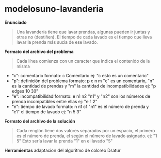 # modelosuno-lavanderia
**Enunciado**
> Una lavandería tiene que lavar prendas, algunas pueden ir juntas y otras no (destiñen).
> El tiempo de cada lavado es el tiempo que lleva lavar la prenda más sucia de ese lavado.

**Formato del archivo del problema**
> Cada línea comienza con un caracter que indica el contenido de la misma

- "c": comentario formato: c Comentario ej: "c esto es un comentario"
- "p": definición del problema formato: p c n m "c" es un comentario, "n" es la cantidad de prendas y "m" la cantidad de incompatibilidades ej: "p edges 10 30"
- "e": incompatibilidad formato: e n1 n2 "n1" y "n2" son los números de prenda incompatibles entre ellas ej: "e 1 2"
- "n": tiempo de lavado formato: n n1 c1 "n1" es el número de prenda y "c1" el tiempo de lavado ej: "n 5 3"

**Formato del archivo de la solución**
> Cada renglón tiene dos valores separados por un espacio, el primero es el número de prenda, el según el número de lavado asignado. ej: "1 5" Esto sería lavar la prenda "1" en el lavado "5"

**Herramientas**
 adaptacion del algoritmo de coloreo Dsatur

